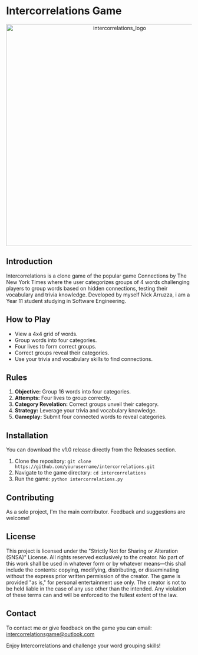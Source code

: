 # Intercorrelations Game
<p align="center">
  <img src="https://github.com/narruzza/Intercorrelations/assets/128012686/7332d720-bf23-476b-93be-b3d348017387" width="600" height="600" alt="intercorrelations_logo">
</p>

## Introduction
Intercorrelations is a clone game of the popular game Connections by The New York Times where the user categorizes groups of 4 words challenging players to group words based on hidden connections, testing their vocabulary and trivia knowledge.
Developed by myself Nick Arruzza, i am a Year 11 student studying in Software Engineering.

## How to Play
- View a 4x4 grid of words.
- Group words into four categories.
- Four lives to form correct groups.
- Correct groups reveal their categories.
- Use your trivia and vocabulary skills to find connections.

## Rules
1. **Objective:** Group 16 words into four categories.
2. **Attempts:** Four lives to group correctly.
3. **Category Revelation:** Correct groups unveil their category.
4. **Strategy:** Leverage your trivia and vocabulary knowledge.
5. **Gameplay:** Submit four connected words to reveal categories.

## Installation
You can download the v1.0 release directly from the Releases section.

1. Clone the repository: `git clone https://github.com/yourusername/intercorrelations.git`
2. Navigate to the game directory: `cd intercorrelations`
3. Run the game: `python intercorrelations.py`

## Contributing
As a solo project, I'm the main contributor. Feedback and suggestions are welcome!

## License
This project is licensed under the "Strictly Not for Sharing or Alteration (SNSA)" License. All rights reserved exclusively to the creator. No part of this work shall be used in whatever form or by whatever means—this shall include the contents: copying, modifying, distributing, or disseminating without the express prior written permission of the creator. The game is provided "as is," for personal entertainment use only. The creator is not to be held liable in the case of any use other than the intended. Any violation of these terms can and will be enforced to the fullest extent of the law. 

## Contact
To contact me or give feedback on the game you can email: intercorrelationsgame@outlook.com

Enjoy Intercorrelations and challenge your word grouping skills!
